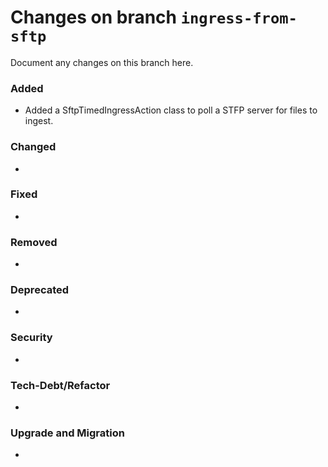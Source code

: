 # Changes on branch `ingress-from-sftp`
Document any changes on this branch here.
### Added
- Added a SftpTimedIngressAction class to poll a STFP server for files to ingest.

### Changed
- 

### Fixed
- 

### Removed
- 

### Deprecated
- 

### Security
- 

### Tech-Debt/Refactor
- 

### Upgrade and Migration
- 
